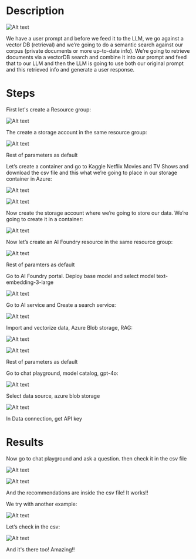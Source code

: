 # Description

![Alt text](assets/1.png)

We have a user prompt and before we feed it to the LLM, we go against a vector DB (retrieval) and we’re going to do a semantic search against our corpus (private documents or more up-to-date info). We’re going to retrieve documents via a vectorDB search and combine it into our prompt and feed that to our LLM and then the LLM is going to use both our original prompt and this retrieved info and generate a user response.

# Steps

First let's create a Resource group:

![Alt text](assets/2.png)

The create a storage account in the same resource group:

![Alt text](assets/3.png)

Rest of parameters as default

Let’s create a container and go to Kaggle Netflix Movies and TV Shows and download the csv file and this what we’re going to place in our storage container in Azure:

![Alt text](assets/4.png)

![Alt text](assets/5.png)

Now create the storage account where we’re going to store our data. We’re going to create it in a container:

![Alt text](assets/6.png)

Now let’s create an AI Foundry resource in the same resource group:

![Alt text](assets/7.png)

Rest of paramters as default

Go to AI Foundry portal. Deploy base model and select model text-embedding-3-large

![Alt text](assets/8.png)

Go to AI service and Create a search service:

![Alt text](assets/9.png)

Import and vectorize data, Azure Blob storage, RAG:

![Alt text](assets/10.png)

![Alt text](assets/11.png)

Rest of parameters as default

Go to chat playground, model catalog, gpt-4o:

![Alt text](assets/12.png)

Select data source, azure blob storage

![Alt text](assets/13.png)

In Data connection, get API key

# Results

Now go to chat playground and ask a question. then check it in the csv file

![Alt text](assets/14.png)

![Alt text](assets/15.png)

And the recommendations are inside the csv file! It works!!

We try with another example:

![Alt text](assets/16.png)

Let’s check in the csv:

![Alt text](assets/17.png)

And it's there too! Amazing!!
